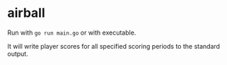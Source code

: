 # airball

Run with `go run main.go` or with executable.

It will write player scores for all specified scoring periods to the standard output.
